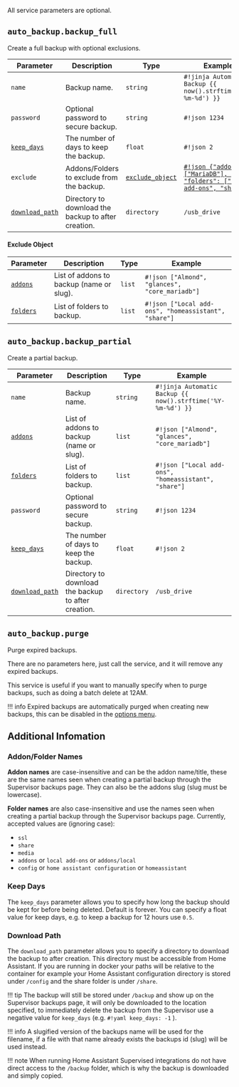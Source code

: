 All service parameters are optional.

## `auto_backup.backup_full`

Create a full backup with optional exclusions.

| Parameter                         | Description                                         | Type                                | Example                                                                                                 |
| --------------------------------- | --------------------------------------------------- | ----------------------------------- | ------------------------------------------------------------------------------------------------------- |
| `name`                            | Backup name.                                        | `string`                            | `#!jinja Automatic Backup {{ now().strftime('%Y-%m-%d') }}`                                                     |
| `password`                        | Optional password to secure backup.                 | `string`                            | `#!json 1234`                                                                                                    |
| [`keep_days`](#keep-days)         | The number of days to keep the backup.              | `float`                             | `#!json 2`                                                                                                       |
| `exclude`                         | Addons/Folders to exclude from the backup.          | [`exclude_object`](#exclude-object) | [`#!json {"addons": ["MariaDB"], "folders": ["Local add-ons", "share"]}`](examples.md#excluding-addonsfolders-from-a-backup) |
| [`download_path`](#download-path) | Directory to download the backup to after creation. | `directory`                         | `/usb_drive`                                                                                              |

#### Exclude Object

| Parameter                       | Description                              | Type   | Example                                     |
| ------------------------------- | ---------------------------------------- | ------ | ------------------------------------------- |
| [`addons`](#addonfolder-names)  | List of addons to backup (name or slug). | `list` | `#!json ["Almond", "glances", "core_mariadb"]`       |
| [`folders`](#addonfolder-names) | List of folders to backup.               | `list` | `#!json ["Local add-ons", "homeassistant", "share"]` |

## `auto_backup.backup_partial`

Create a partial backup.

| Parameter                         | Description                                         | Type        | Example                                           |
| --------------------------------- | --------------------------------------------------- | ----------- | ------------------------------------------------- |
| `name`                            | Backup name.                                        | `string`    | `#!jinja Automatic Backup {{ now().strftime('%Y-%m-%d') }}` |
| [`addons`](#addonfolder-names)    | List of addons to backup (name or slug).            | `list`      | `#!json ["Almond", "glances", "core_mariadb"]`             |
| [`folders`](#addonfolder-names)   | List of folders to backup.                          | `list`      | `#!json ["Local add-ons", "homeassistant", "share"]`       |
| `password`                        | Optional password to secure backup.                 | `string`    | `#!json 1234`                                              |
| [`keep_days`](#keep-days)         | The number of days to keep the backup.              | `float`     | `#!json 2`                                                 |
| [`download_path`](#download-path) | Directory to download the backup to after creation. | `directory` | `/usb_drive`                                        |

## `auto_backup.purge`

Purge expired backups.

There are no parameters here, just call the service, and it will remove any expired backups.

This service is useful if you want to manually specify when to purge backups,
such as doing a batch delete at 12AM.

!!! info
    Expired backups are automatically purged when creating new backups, this can be disabled in the [options menu](overview.md#options).


## Additional Infomation

### Addon/Folder Names

**Addon names** are case-insensitive and can be the addon name/title, these are the same names seen when creating a partial backup through the Supervisor backups page. They can also be the addons slug (slug must be lowercase).

**Folder names** are also case-insensitive and use the names seen when creating a partial backup through the Supervisor backups page.
Currently, accepted values are (ignoring case):

- `ssl`
- `share`
- `media`
- `addons` or `local add-ons` or `addons/local`
- `config` or `home assistant configuration` or `homeassistant`

### Keep Days

The `keep_days` parameter allows you to specify how long the backup should be kept for before being deleted. Default is forever. You can specify a float value for keep days, e.g. to keep a backup for 12 hours use `0.5`.

### Download Path

The `download_path` parameter allows you to specify a directory to download the backup to after creation. This directory must be accessible from Home Assistant. If you are running in docker your paths will be relative to the container for example your Home Assistant configuration directory is stored under `/config` and the share folder is under `/share`.

!!! tip
    The backup will still be stored under `/backup` and show up on the Supervisor backups page, it will only be downloaded to the location specified, to immediately delete the backup from the Supervisor use a negative value for `keep_days` (e.g. `#!yaml keep_days: -1` ).

!!! info
    A slugified version of the backups name will be used for the filename, if a file with that name already exists the backups id (slug) will be used instead.

!!! note
    When running Home Assistant Supervised integrations do not have direct access to the `/backup` folder, which is why the backup is downloaded and simply copied.
